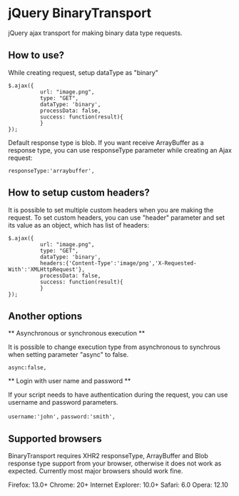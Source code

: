 jQuery BinaryTransport
==========

jQuery ajax transport for making binary data type requests.

How to use?
--------------

While creating request, setup dataType as "binary"

	$.ajax({
			  url: "image.png",
			  type: "GET",
			  dataType: 'binary',
			  processData: false,
			  success: function(result){
			  }
	});				

Default response type is blob. If you want receive ArrayBuffer as a response type, you can use responseType parameter while creating an Ajax request:

`responseType:'arraybuffer',`

How to setup custom headers?
--------------

It is possible to set multiple custom headers when you are making the request. To set custom headers, you can use "header" parameter and set its value as an object, which has list of headers:

	$.ajax({
			  url: "image.png",
			  type: "GET",
			  dataType: 'binary',
			  headers:{'Content-Type':'image/png','X-Requested-With':'XMLHttpRequest'},
			  processData: false,
			  success: function(result){
			  }
	});	

Another options
--------------

** Asynchronous or synchronous execution **

It is possible to change execution type from asynchronous to synchrous when setting parameter "async" to false. 

`async:false,`

** Login with user name and password **

If your script needs to have authentication during the request, you can use username and password parameters.

`username:'john',`
`password:'smith',`

Supported browsers
--------------

BinaryTransport requires XHR2 responseType, ArrayBuffer and Blob response type support from your browser, otherwise it does not work as expected. Currently most major browsers should work fine. 

Firefox: 13.0+
Chrome: 20+
Internet Explorer: 10.0+
Safari: 6.0
Opera: 12.10 
